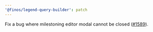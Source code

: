 ```yaml
---
'@finos/legend-query-builder': patch
---
```


Fix a bug where milestoning editor modal cannot be closed ([#1589](https://github.com/finos/legend-studio/issues/1589)).
